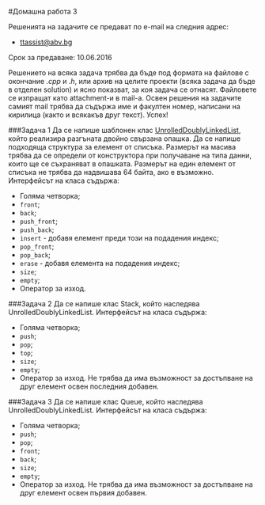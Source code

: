 #Домашна работа 3

Решенията на задачите се предават по e-mail на следния адрес:

* ttassist@abv.bg

Срок за предаване: 10.06.2016

Решението на всяка задача трябва да бъде под формата на файлове с окончание *.cpp* и *.h*, или архив на целите проекти (всяка задача да бъде в отделен solution) и ясно показват, за коя задача се отнасят. Файловете се изпращат като attachment-и в mail-a. Освен решения на задачите самият mail трябва да съдържа име и факултен номер, написани на кирилица (както и всякакъв друг текст). Успех!

###Задача 1
Да се напише шаблонен клас [UnrolledDoublyLinkedList](https://en.wikipedia.org/wiki/Unrolled_linked_list), който реализира разгъната двойно свързана опашка. Да се напише подходяща структура за елемент от списъка. Размерът на масива трябва да се определи от конструктора при получаване на типа данни, които ще се съхраняват в опашката. Размерът на един елемент от списъка не трябва да надвишава 64 байта, ако е възможно. Интерфейсът на класа съдържа:
* Голяма четворка;
* ```front```;
* ```back```;
* ```push_front```;
* ```push_back```;
* ```insert``` - добавя елемент преди този на подадения индекс;
* ```pop_front```;
* ```pop_back```;
* ```erase``` - добавя елементa на подадения индекс;
* ```size```;
* ```empty```;
* Оператор за изход.

###Задача 2
Да се напише клас Stack, който наследява UnrolledDoublyLinkedList. Интерфейсът на класа съдържа:
* Голяма четворка;
* ```push```;
* ```pop```;
* ```top```;
* ```size```;
* ```empty```;
* Оператор за изход.
Не трябва да има възможност за достъпване на друг елемент освен последния добавен.

###Задача 3
Да се напише клас Queue, който наследява UnrolledDoublyLinkedList. Интерфейсът на класа съдържа:
* Голяма четворка;
* ```push```;
* ```pop```;
* ```front```;
* ```back```;
* ```size```;
* ```empty```;
* Оператор за изход.
Не трябва да има възможност за достъпване на друг елемент освен първия добавен.
